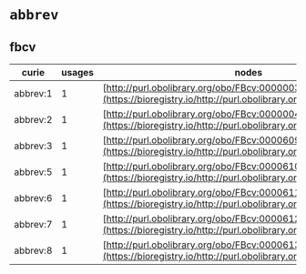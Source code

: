# `abbrev`
## fbcv
| curie    |   usages | nodes                                                                                                             |
|----------|----------|-------------------------------------------------------------------------------------------------------------------|
| abbrev:1 |        1 | [http://purl.obolibrary.org/obo/FBcv:0000003](https://bioregistry.io/http://purl.obolibrary.org/obo/FBcv:0000003) |
| abbrev:2 |        1 | [http://purl.obolibrary.org/obo/FBcv:0000004](https://bioregistry.io/http://purl.obolibrary.org/obo/FBcv:0000004) |
| abbrev:3 |        1 | [http://purl.obolibrary.org/obo/FBcv:0000609](https://bioregistry.io/http://purl.obolibrary.org/obo/FBcv:0000609) |
| abbrev:5 |        1 | [http://purl.obolibrary.org/obo/FBcv:0000610](https://bioregistry.io/http://purl.obolibrary.org/obo/FBcv:0000610) |
| abbrev:6 |        1 | [http://purl.obolibrary.org/obo/FBcv:0000611](https://bioregistry.io/http://purl.obolibrary.org/obo/FBcv:0000611) |
| abbrev:7 |        1 | [http://purl.obolibrary.org/obo/FBcv:0000612](https://bioregistry.io/http://purl.obolibrary.org/obo/FBcv:0000612) |
| abbrev:8 |        1 | [http://purl.obolibrary.org/obo/FBcv:0000613](https://bioregistry.io/http://purl.obolibrary.org/obo/FBcv:0000613) |
